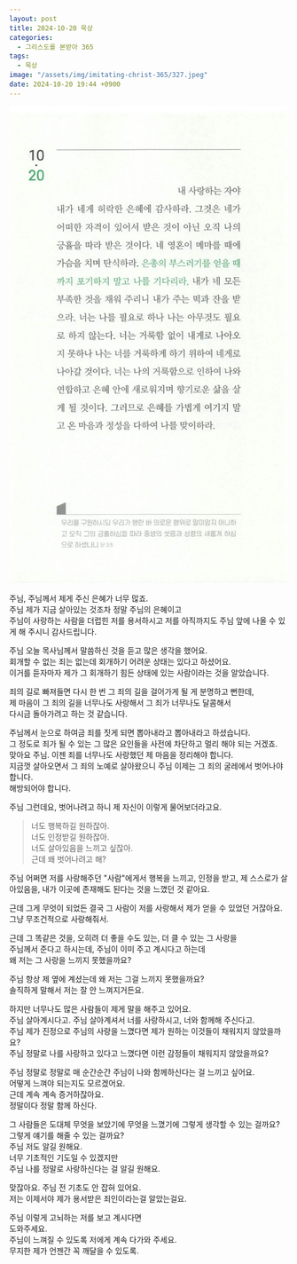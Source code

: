 ```yaml
---
layout: post
title: 2024-10-20 묵상
categories:
  - 그리스도를 본받아 365
tags:
  - 묵상
image: "/assets/img/imitating-christ-365/327.jpeg"
date: 2024-10-20 19:44 +0900
---
```


![image](/assets/img/imitating-christ-365/327.jpeg)

주님, 주님께서 제게 주신 은혜가 너무 많죠.  
주님 제가 지금 살아있는 것조차 정말 주님의 은혜이고  
주님이 사랑하는 사람을 더럽힌 저를 용서하시고
저를 아직까지도 주님 앞에 나올 수 있게 해 주시니 감사드립니다.

주님 오늘 목사님께서 말씀하신 것을 듣고 많은 생각을 했어요.  
회개할 수 없는 죄는 없는데 회개하기 어려운 상태는 있다고 하셨어요.  
이거를 듣자마자 제가 그 회개하기 힘든 상태에 있는 사람이라는 것을 알았습니다.

죄의 길로 빠져들면 다시 한 번 그 죄의 길을 걸어가게 될 게 분명하고 뻔한데,  
제 마음이 그 죄의 길을 너무나도 사랑해서 그 죄가 너무나도 달콤해서  
다시금 돌아가려고 하는 것 같습니다.

주님께서 눈으로 하여금 죄를 짓게 되면 뽑아내라고 뽑아내라고 하셨습니다.  
그 정도로 죄가 될 수 있는 그 많은 요인들을 사전에 차단하고 멀리 해야 되는 거겠죠.  
맞아요 주님. 이젠 죄를 너무나도 사랑했던 제 마음을 정리해야 합니다.  
지금껏 살아오면서 그 죄의 노예로 살아왔으니 주님 이제는 그 죄의 굴레에서 벗어나야 합니다.  
해방되어야 합니다.

주님 그런데요,
벗어나려고 하니 제 자신이 이렇게 물어보더라고요.

> 너도 행복하길 원하잖아.  
> 너도 인정받길 원하잖아.  
> 너도 살아있음을 느끼고 싶잖아.  
> 근데 왜 벗어나려고 해?

주님 어쩌면 저를 사랑해주던 "사람"에게서 행복을 느끼고, 인정을 받고, 제 스스로가 살아있음을, 내가 이곳에 존재해도 된다는 것을 느꼈던 것 같아요.

근데 그게 무엇이 되었든 결국 그 사람이 저를 사랑해서 제가 얻을 수 있었던 거잖아요.  
그냥 무조건적으로 사랑해줘서.

근데 그 똑같은 것을, 오히려 더 좋을 수도 있는, 더 클 수 있는 그 사랑을  
주님께서 준다고 하시는데, 주님이 이미 주고 계시다고 하는데  
왜 저는 그 사랑을 느끼지 못했을까요?

주님 항상 제 옆에 계셨는데 왜 저는 그걸 느끼지 못했을까요?  
솔직하게 말해서 저는 잘 안 느껴지거든요.

하지만 너무나도 많은 사람들이 제게 말을 해주고 있어요.  
주님 살아계시다고. 주님 살아계셔서 너를 사랑하시고, 너와 함께해 주신다고.  
주님 제가 진정으로 주님의 사랑을 느꼈다면 제가 원하는 이것들이 채워지지 않았을까요?  
주님 정말로 나를 사랑하고 있다고 느꼈다면 이런 감정들이 채워지지 않았을까요?

주님 정말로 정말로 매 순간순간 주님이 나와 함께하신다는 걸 느끼고 싶어요.  
어떻게 느껴야 되는지도 모르겠어요.  
근데 계속 계속 증거하잖아요.  
정말이다 정말 함께 하신다.

그 사람들은 도대체 무엇을 보았기에 무엇을 느꼈기에 그렇게 생각할 수 있는 걸까요?  
그렇게 얘기를 해줄 수 있는 걸까요?  
주님 저도 알길 원해요.  
너무 기초적인 기도일 수 있겠지만  
주님 나를 정말로 사랑하신다는 걸 알길 원해요.

맞잖아요. 주님 전 기초도 안 잡혀 있어요.  
저는 이제서야 제가 용서받은 죄인이라는걸 알았는걸요.

주님 이렇게 고뇌하는 저를 보고 계시다면  
도와주세요.  
주님이 느껴질 수 있도록 저에게 계속 다가와 주세요.  
무지한 제가 언젠간 꼭 깨달을 수 있도록.
